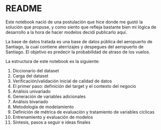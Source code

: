 # README

Este notebook nació de una postulación que hice donde me gustó la solución que propuse, y como siento que refleja bastante bien mi lógica de desarrollo a la hora de hacer modelos decidí publicarlo aquí.

La base de datos tratada es una base de datos pública del aeropuerto de Santiago, la cual contiene aterrizajes y despegues del aeropuerto de Santiago. El objetivo es predecir la probabilidad de atraso de los vuelos.

La estructura de este notebook es la siguiente:

1) Diccionario del dataset
2) Carga del dataset
3) Verificación/validación inicial de calidad de datos
4) El primer paso: definición del target y el contexto del negocio
5) Análisis univariado
6) Generación de variables adicionales
7) Análisis bivariado
8) Metodología de modelamiento
9) Definición de métrica de evaluación y tratamiento de variables cíclicas
10) Entrenamiento y evaluación de modelos
11) Síntesis, pasos a seguir e ideas finales
